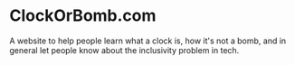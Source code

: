 # ClockOrBomb.com
A website to help people learn what a clock is, how it's not a bomb, and in general let people know about the inclusivity problem in tech.
